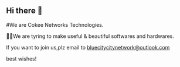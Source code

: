 ## Hi there 👋

#We are Cokee Networks Technologies.

🙋‍♀️We are tyring to make useful & beautiful softwares and hardwares.

If you want to join us,plz email to bluecitycitynetwork@outlook.com

best wishes!
<!--

**Here are some ideas to get you started:**

🙋‍♀️ A short introduction - what is your organization all about?
🌈 Contribution guidelines - how can the community get involved?
👩‍💻 Useful resources - where can the community find your docs? Is there anything else the community should know?
🍿 Fun facts - what does your team eat for breakfast?
🧙 Remember, you can do mighty things with the power of [Markdown](https://docs.github.com/github/writing-on-github/getting-started-with-writing-and-formatting-on-github/basic-writing-and-formatting-syntax)
-->
